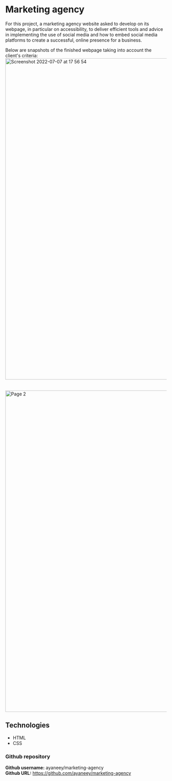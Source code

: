 # Marketing agency

For this project, a marketing agency website asked to develop on its webpage, in particular on accessibility, to deliver efficient tools and advice in implementing the use of social media and how to embed social media platforms to create a successful, online presence for a business.

Below are snapshots of the finished webpage taking into account the client's criteria:
<img width="1000" alt="Screenshot 2022-07-07 at 17 56 54" src="https://user-images.githubusercontent.com/108099259/177829010-b75ec1c4-4da3-4b7c-b69c-54cab07a25ad.png"> 
<br>
<br>
<br>
<img width="1000" alt="Page 2" src="https://user-images.githubusercontent.com/108099259/177829251-4f909b70-b808-464a-8607-7eb063113f28.png">



## Technologies

- HTML
- CSS

### Github repository

<b>Github username:</b> ayaneey/marketing-agency
<br>
<b>Github URL:</b> https://github.com/ayaneey/marketing-agency

